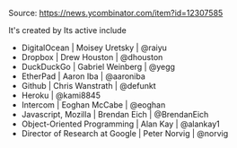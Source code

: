 Source: https://news.ycombinator.com/item?id=12307585


It's created by Its active include

- DigitalOcean | Moisey Uretsky | @raiyu
- Dropbox | Drew Houston | @dhouston
- DuckDuckGo | Gabriel Weinberg | @yegg
- EtherPad | Aaron Iba | @aaroniba
- Github | Chris Wanstrath | @defunkt
- Heroku | @kami8845
- Intercom | Eoghan McCabe | @eoghan
- Javascript, Mozilla | Brendan Eich | @BrendanEich
- Object-Oriented Programming | Alan Kay | @alankay1
- Director of Research at Google | Peter Norvig | @norvig


